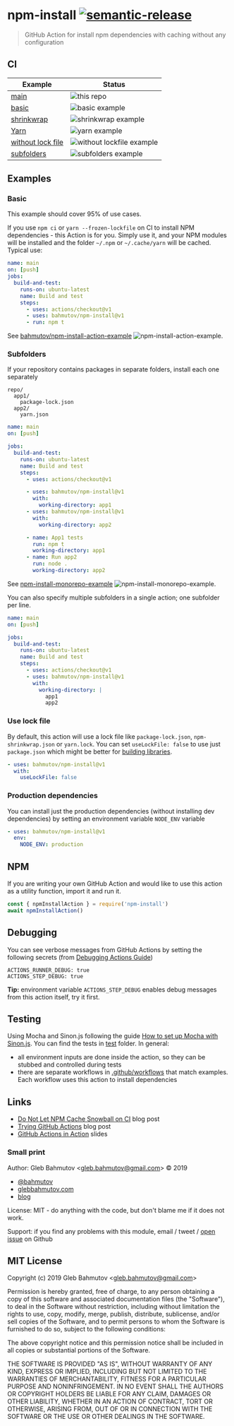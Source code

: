 # npm-install [![semantic-release][semantic-image] ][semantic-url]

> GitHub Action for install npm dependencies with caching without any configuration

## CI

<!-- prettier-ignore-start -->
Example | Status
--- | ---
[main](.github/workflows/main.yml) | ![this repo](https://github.com/bahmutov/npm-install/workflows/main/badge.svg?branch=master)
[basic](.github/workflows/example-basic.yml) | ![basic example](https://github.com/bahmutov/npm-install/workflows/example-basic/badge.svg?branch=master)
[shrinkwrap](.github/workflows/example-shrinkwrap.yml) | ![shrinkwrap example](https://github.com/bahmutov/npm-install/workflows/example-shrinkwrap/badge.svg?branch=master)
[Yarn](.github/workflows/example-yarn.yml) | ![yarn example](https://github.com/bahmutov/npm-install/workflows/example-yarn/badge.svg?branch=master)
[without lock file](.github/workflows/example-without-lock-file.yml) | ![without lockfile example](https://github.com/bahmutov/npm-install/workflows/example-without-lock-file/badge.svg?branch=master)
[subfolders](.github/workflows/example-subfolders.yml) | ![subfolders example](https://github.com/bahmutov/npm-install/workflows/example-subfolders/badge.svg?branch=master)
<!-- prettier-ignore-end -->

## Examples

### Basic

This example should cover 95% of use cases.

If you use `npm ci` or `yarn --frozen-lockfile` on CI to install NPM dependencies - this Action is for you. Simply use it, and your NPM modules will be installed and the folder `~/.npm` or `~/.cache/yarn` will be cached. Typical use:

```yml
name: main
on: [push]
jobs:
  build-and-test:
    runs-on: ubuntu-latest
    name: Build and test
    steps:
      - uses: actions/checkout@v1
      - uses: bahmutov/npm-install@v1
      - run: npm t
```

See [bahmutov/npm-install-action-example](https://github.com/bahmutov/npm-install-action-example) ![npm-install-action-example](https://github.com/bahmutov/npm-install-action-example/workflows/main/badge.svg?branch=master).

### Subfolders

If your repository contains packages in separate folders, install each one separately

```text
repo/
  app1/
    package-lock.json
  app2/
    yarn.json
```

```yml
name: main
on: [push]

jobs:
  build-and-test:
    runs-on: ubuntu-latest
    name: Build and test
    steps:
      - uses: actions/checkout@v1

      - uses: bahmutov/npm-install@v1
        with:
          working-directory: app1
      - uses: bahmutov/npm-install@v1
        with:
          working-directory: app2

      - name: App1 tests
        run: npm t
        working-directory: app1
      - name: Run app2
        run: node .
        working-directory: app2
```

See [npm-install-monorepo-example](https://github.com/bahmutov/npm-install-monorepo-example) ![npm-install-monorepo-example](https://github.com/bahmutov/npm-install-monorepo-example/workflows/main/badge.svg?branch=master).

You can also specify multiple subfolders in a single action; one subfolder per line.

```yml
name: main
on: [push]

jobs:
  build-and-test:
    runs-on: ubuntu-latest
    name: Build and test
    steps:
      - uses: actions/checkout@v1
      - uses: bahmutov/npm-install@v1
        with:
          working-directory: |
            app1
            app2
```

### Use lock file

By default, this action will use a lock file like `package-lock.json`, `npm-shrinkwrap.json` or `yarn.lock`. You can set `useLockFile: false` to use just `package.json` which might be better for [building libraries](https://twitter.com/mikeal/status/1202298796274700288).

```yml
- uses: bahmutov/npm-install@v1
  with:
    useLockFile: false
```

### Production dependencies

You can install just the production dependencies (without installing dev dependencies) by setting an environment variable `NODE_ENV` variable

```yml
- uses: bahmutov/npm-install@v1
  env:
    NODE_ENV: production
```

## NPM

If you are writing your own GitHub Action and would like to use this action as a utility function, import it and run it.

```js
const { npmInstallAction } = require('npm-install')
await npmInstallAction()
```

## Debugging

You can see verbose messages from GitHub Actions by setting the following secrets (from [Debugging Actions Guide](https://github.com/actions/toolkit/blob/master/docs/action-debugging.md#step-debug-logs))

```
ACTIONS_RUNNER_DEBUG: true
ACTIONS_STEP_DEBUG: true
```

**Tip:** environment variable `ACTIONS_STEP_DEBUG` enables debug messages from this action itself, try it first.

## Testing

Using Mocha and Sinon.js following the guide [How to set up Mocha with Sinon.js](https://glebbahmutov.com/blog/mocha-and-sinon/). You can find the tests in [test](test) folder. In general:

- all environment inputs are done inside the action, so they can be stubbed and controlled during tests
- there are separate workflows in [.github/workflows](.github/workflows) that match examples. Each workflow uses this action to install dependencies

## Links

- [Do Not Let NPM Cache Snowball on CI](https://glebbahmutov.com/blog/do-not-let-npm-cache-snowball/) blog post
- [Trying GitHub Actions](https://glebbahmutov.com/blog/trying-github-actions/) blog post
- [GitHub Actions in Action](https://slides.com/bahmutov/github-actions-in-action) slides

### Small print

Author: Gleb Bahmutov &lt;gleb.bahmutov@gmail.com&gt; &copy; 2019

- [@bahmutov](https://twitter.com/bahmutov)
- [glebbahmutov.com](https://glebbahmutov.com)
- [blog](https://glebbahmutov.com/blog)

License: MIT - do anything with the code, but don't blame me if it does not work.

Support: if you find any problems with this module, email / tweet /
[open issue](https://github.com/bahmutov/npm-install/issues) on Github

## MIT License

Copyright (c) 2019 Gleb Bahmutov &lt;gleb.bahmutov@gmail.com&gt;

Permission is hereby granted, free of charge, to any person
obtaining a copy of this software and associated documentation
files (the "Software"), to deal in the Software without
restriction, including without limitation the rights to use,
copy, modify, merge, publish, distribute, sublicense, and/or sell
copies of the Software, and to permit persons to whom the
Software is furnished to do so, subject to the following
conditions:

The above copyright notice and this permission notice shall be
included in all copies or substantial portions of the Software.

THE SOFTWARE IS PROVIDED "AS IS", WITHOUT WARRANTY OF ANY KIND,
EXPRESS OR IMPLIED, INCLUDING BUT NOT LIMITED TO THE WARRANTIES
OF MERCHANTABILITY, FITNESS FOR A PARTICULAR PURPOSE AND
NONINFRINGEMENT. IN NO EVENT SHALL THE AUTHORS OR COPYRIGHT
HOLDERS BE LIABLE FOR ANY CLAIM, DAMAGES OR OTHER LIABILITY,
WHETHER IN AN ACTION OF CONTRACT, TORT OR OTHERWISE, ARISING
FROM, OUT OF OR IN CONNECTION WITH THE SOFTWARE OR THE USE OR
OTHER DEALINGS IN THE SOFTWARE.

[semantic-image]: https://img.shields.io/badge/%20%20%F0%9F%93%A6%F0%9F%9A%80-semantic--release-e10079.svg
[semantic-url]: https://github.com/semantic-release/semantic-release
